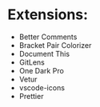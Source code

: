 # Extensions:
- Better Comments
- Bracket Pair Colorizer
- Document This
- GitLens
- One Dark Pro
- Vetur
- vscode-icons
- Prettier